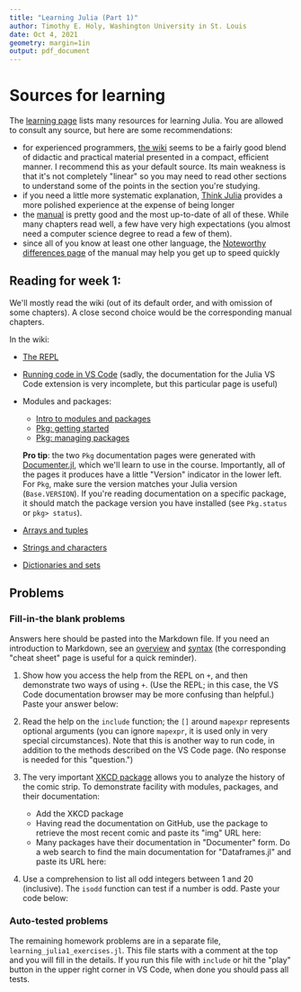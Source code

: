 ```yaml
---
title: "Learning Julia (Part 1)"
author: Timothy E. Holy, Washington University in St. Louis
date: Oct 4, 2021
geometry: margin=1in
output: pdf_document
---
```


# Sources for learning

The [learning page](https://julialang.org/learning/) lists many resources for learning Julia.  You are allowed to consult any source, but here are some recommendations:

- for experienced programmers, [the wiki](https://en.wikibooks.org/wiki/Introducing_Julia) seems to be a fairly good blend of didactic and practical material presented in a compact, efficient manner.  I recommend this as your default source.  Its main weakness is that it's not completely "linear" so you may need to read other sections to understand some of the points in the section you're studying.
- if you need a little more systematic explanation, [Think Julia](https://benlauwens.github.io/ThinkJulia.jl/latest/book.html) provides a more polished experience at the expense of being longer
- the [manual](https://docs.julialang.org/en/v1/) is pretty good and the most up-to-date of all of these.  While many chapters read well, a few have very high expectations (you almost need a computer science degree to read a few of them).
- since all of you know at least one other language, the [Noteworthy differences page](https://docs.julialang.org/en/v1/manual/noteworthy-differences/) of the manual may help you get up to speed quickly

## Reading for week 1:

We'll mostly read the wiki (out of its default order, and with omission of some chapters).  A close second choice would be the corresponding manual chapters.

In the wiki:

- [The REPL](https://en.wikibooks.org/wiki/Introducing_Julia/The_REPL)
- [Running code in VS Code](https://www.julia-vscode.org/docs/stable/userguide/runningcode/) (sadly, the documentation for the Julia VS Code extension is very incomplete, but this particular page is useful)
- Modules and packages:
  + [Intro to modules and packages](https://en.wikibooks.org/wiki/Introducing_Julia/Modules_and_packages)
  + [Pkg: getting started](https://pkgdocs.julialang.org/v1.6/getting-started/)
  + [Pkg: managing packages](https://pkgdocs.julialang.org/v1.6/managing-packages/)

  **Pro tip**: the two `Pkg` documentation pages were generated with [Documenter.jl](https://juliadocs.github.io/Documenter.jl/stable/), which we'll learn to use in the course. Importantly, all of the pages it produces have a little "Version" indicator in the lower left. For `Pkg`, make sure the version matches your Julia version (`Base.VERSION`).  If you're reading documentation on a specific package, it should match the package version you have installed (see `Pkg.status` or `pkg> status`).
- [Arrays and tuples](https://en.wikibooks.org/wiki/Introducing_Julia/Arrays_and_tuples)
- [Strings and characters](https://en.wikibooks.org/wiki/Introducing_Julia/Strings_and_characters)
- [Dictionaries and sets](https://en.wikibooks.org/wiki/Introducing_Julia/Dictionaries_and_sets)

## Problems

### Fill-in-the blank problems

Answers here should be pasted into the Markdown file.  If you need an introduction to Markdown, see an [overview](https://www.markdownguide.org/getting-started/) and [syntax](https://www.markdownguide.org/basic-syntax/) (the corresponding "cheat sheet" page is useful for a quick reminder).

1. Show how you access the help from the REPL on `+`, and then demonstrate two ways of using `+`.  (Use the REPL; in this case, the VS Code documentation browser may be more confusing than helpful.) Paste your answer below:

2. Read the help on the `include` function; the `[]` around `mapexpr` represents optional arguments (you can ignore `mapexpr`, it is used only in very special circumstances).   Note that this is another way to run code, in addition to the methods described on the VS Code page.  (No response is needed for this "question.")

3. The very important [XKCD package](https://github.com/joshday/XKCD.jl) allows you to analyze the history of the comic strip.  To demonstrate facility with modules, packages, and their documentation:
   - Add the XKCD package
   - Having read the documentation on GitHub, use the package to retrieve the most recent comic and paste its "img" URL here:
   - Many packages have their documentation in "Documenter" form. Do a web search to find the main documentation for "Dataframes.jl" and paste its URL here:

4. Use a comprehension to list all odd integers between 1 and 20 (inclusive). The `isodd` function can test if a number is odd. Paste your code below:

### Auto-tested problems

The remaining homework problems are in a separate file, `learning_julia1_exercises.jl`.
This file starts with a comment at the top and you will fill in the details. If you run this file with `include` or hit the "play" button in the upper right corner in VS Code, when done you should pass all tests.
